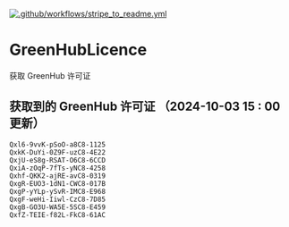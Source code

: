 [![.github/workflows/stripe_to_readme.yml](https://github.com/zjx-kimi/GreenHubLicence/actions/workflows/stripe_to_readme.yml/badge.svg)](https://github.com/zjx-kimi/GreenHubLicence/actions/workflows/stripe_to_readme.yml)
# GreenHubLicence
获取 GreenHub 许可证
## 获取到的 GreenHub 许可证 （2024-10-03 15 : 00 更新）
```
Qxl6-9vvK-pSoO-a8C8-1125
QxkK-DuYi-0Z9F-uzC8-4E22
QxjU-eS8g-RSAT-O6C8-6CCD
QxiA-zOqP-7fTs-yNC8-4258
Qxhf-QKK2-ajRE-avC8-0319
QxgR-EUO3-1dN1-CWC8-017B
QxgP-yYLp-ySvR-IMC8-E968
QxgF-weHi-Iiwl-CzC8-7D85
QxgB-GO3U-WA5E-5SC8-E459
QxfZ-TEIE-f82L-FkC8-61AC
```
